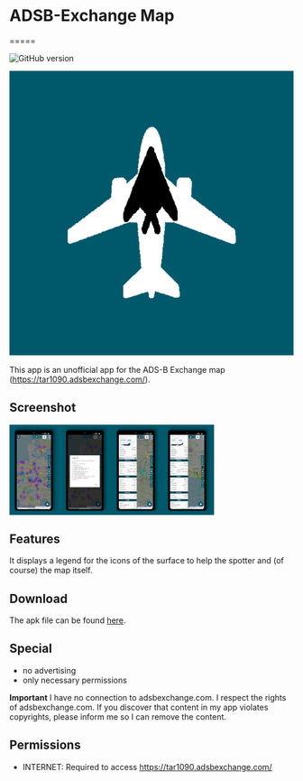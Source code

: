 # ADSB-Exchange Map
=====

![GitHub version](https://d25lcipzij17d.cloudfront.net/badge.svg?id=gh&type=6&v=1.0.0&x2=0)

<img alt="Logo" src="/static/logo/Icon.png"/>

This app is an unofficial app for the ADS-B Exchange map (https://tar1090.adsbexchange.com/).

## Screenshot
<div style="display:flex;">
<img alt="App image" src="/static/screenshots/adsb_mockup_01.png" width="18%">
<img alt="App image" src="/static/screenshots/adsb_mockup_02.png" width="18%">
<img alt="App image" src="/static/screenshots/adsb_mockup_03.png" width="18%">
<img alt="App image" src="/static/screenshots/adsb_mockup_04.png" width="18%">
</div>

## Features
It displays a legend for the icons of the surface to help the spotter and (of course) the map itself.

## Download
The apk file can be found [here](https://github.com/amnesica/ADSB-Exchange-Map/blob/master/apk/).

## Special
* no advertising
* only necessary permissions

**Important**
I have no connection to adsbexchange.com. I respect the rights of adsbexchange.com. If you discover that content in my app violates copyrights, please inform me so I can remove the content.

## Permissions
* INTERNET: Required to access https://tar1090.adsbexchange.com/
